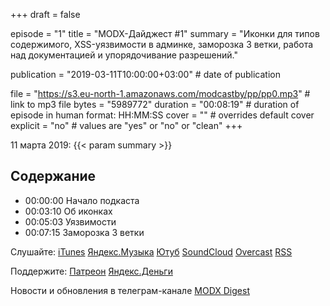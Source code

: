 +++
draft = false

episode = "1"
title = "MODX-Дайджест #1"
summary = "Иконки для типов содержимого, XSS-уязвимости в админке, заморозка 3 ветки, работа над документацией и упорядочивание разрешений."

publication = "2019-03-11T10:00:00+03:00" # date of publication

file = "https://s3.eu-north-1.amazonaws.com/modcastby/pp/pp0.mp3" # link to mp3 file
bytes = "5989772"
duration = "00:08:19" # duration of episode in human format: HH:MM:SS
cover = "" # overrides default cover 
explicit = "no" # values are "yes" or "no" or "clean"
+++

11 марта 2019: {{< param summary >}} 

## Содержание
- 00:00:00 Начало подкаста
- 00:03:10 Об иконках
- 00:05:03 Уязвимости
- 00:07:15 Заморозка 3 ветки

Слушайте:
[iTunes](#1)
[Яндекс.Музыка](#2)
[Ютуб](#3)
[SoundCloud](#4)
[Overcast](#5)
[RSS](#6)

Поддержите:
[Патреон](https://www.patreon.com/modcast)
[Яндекс.Деньги](https://money.yandex.ru/to/41001878021446)

Новости и обновления в телеграм-канале [MODX Digest](https://t.me/modxdigest)
